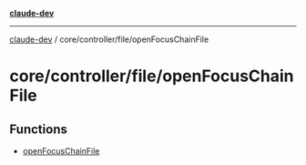 [**claude-dev**](../../../../README.md)

***

[claude-dev](../../../../README.md) / core/controller/file/openFocusChainFile

# core/controller/file/openFocusChainFile

## Functions

- [openFocusChainFile](functions/openFocusChainFile.md)
